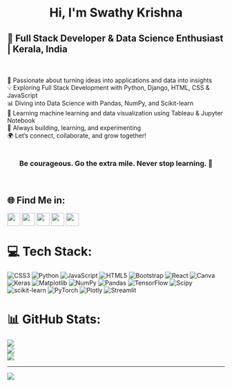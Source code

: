 <h1 align="center"> Hi, I'm Swathy Krishna </h1>
<h2><strong>🚀 Full Stack Developer & Data Science Enthusiast | Kerala, India</strong></h2>



<br><br>🧠 Passionate about turning ideas into applications and data into insights<br>💡 Exploring Full Stack Development with Python, Django, HTML, CSS & JavaScript<br>📊 Diving into Data Science with Pandas, NumPy, and Scikit-learn<br>📌 Learning machine learning and data visualization using Tableau & Jupyter Notebook<br>🔧 Always building, learning, and experimenting<br>🌍 Let’s connect, collaborate, and grow together!<br><br>
<h3 align="center">Be courageous. Go the extra mile. Never stop learning. 🤍</h3>
<br>


## 🌐 Find Me in:

<a href="mailto:swathykrishnamany01@gmail.com" target="blank"><img align="center" src="https://github.com/user-attachments/assets/f69f9436-6253-4ba1-a39c-4f9113b60b66" height="30" /></a>
<a href="https://www.linkedin.com/in/swathy-krishna-/" target="blank"><img align="center" src="https://img.icons8.com/?size=512&id=13930&format=png" height="30" /></a>
<a href="https://www.youtube.com/@swathykrishna8267" target="blank"><img align="center" src="https://img.icons8.com/?size=512&id=19318&format=png" height="30" /></a>
<a href="https://discord.com/channels/@me" target="blank"><img align="center" src="https://img.icons8.com/?size=512&id=30998&format=png" height="30" /></a>
<a href="https://stackoverflow.com/users/30648907/swathy-krishna" target="blank"><img align="center" src="https://img.icons8.com/?size=512&id=13955&format=png" height="30" /></a>


# 💻 Tech Stack:
![CSS3](https://img.shields.io/badge/css3-%231572B6.svg?style=for-the-badge&logo=css3&logoColor=white) ![Python](https://img.shields.io/badge/python-3670A0?style=for-the-badge&logo=python&logoColor=ffdd54) ![JavaScript](https://img.shields.io/badge/javascript-%23323330.svg?style=for-the-badge&logo=javascript&logoColor=%23F7DF1E) ![HTML5](https://img.shields.io/badge/html5-%23E34F26.svg?style=for-the-badge&logo=html5&logoColor=white) ![Bootstrap](https://img.shields.io/badge/bootstrap-%238511FA.svg?style=for-the-badge&logo=bootstrap&logoColor=white) ![React](https://img.shields.io/badge/react-%2320232a.svg?style=for-the-badge&logo=react&logoColor=%2361DAFB) ![Canva](https://img.shields.io/badge/Canva-%2300C4CC.svg?style=for-the-badge&logo=Canva&logoColor=white) ![Keras](https://img.shields.io/badge/Keras-%23D00000.svg?style=for-the-badge&logo=Keras&logoColor=white) ![Matplotlib](https://img.shields.io/badge/Matplotlib-%23ffffff.svg?style=for-the-badge&logo=Matplotlib&logoColor=black) ![NumPy](https://img.shields.io/badge/numpy-%23013243.svg?style=for-the-badge&logo=numpy&logoColor=white) ![Pandas](https://img.shields.io/badge/pandas-%23150458.svg?style=for-the-badge&logo=pandas&logoColor=white) ![TensorFlow](https://img.shields.io/badge/TensorFlow-%23FF6F00.svg?style=for-the-badge&logo=TensorFlow&logoColor=white) ![Scipy](https://img.shields.io/badge/SciPy-%230C55A5.svg?style=for-the-badge&logo=scipy&logoColor=%white) ![scikit-learn](https://img.shields.io/badge/scikit--learn-%23F7931E.svg?style=for-the-badge&logo=scikit-learn&logoColor=white) ![PyTorch](https://img.shields.io/badge/PyTorch-%23EE4C2C.svg?style=for-the-badge&logo=PyTorch&logoColor=white) ![Plotly](https://img.shields.io/badge/Plotly-%233F4F75.svg?style=for-the-badge&logo=plotly&logoColor=white) ![Streamlit](https://img.shields.io/badge/Streamlit-%23FE4B4B.svg?style=for-the-badge&logo=streamlit&logoColor=white)

# 📊 GitHub Stats:
![](https://github-readme-stats.vercel.app/api?username=SwathyKrishna02&theme=dark&hide_border=false&include_all_commits=false&count_private=true)<br/>
![](https://nirzak-streak-stats.vercel.app/?user=SwathyKrishna02&theme=dark&hide_border=false)<br/>
![](https://github-readme-stats.vercel.app/api/top-langs/?username=SwathyKrishna02&theme=dark&hide_border=false&include_all_commits=false&count_private=true&layout=compact)

---
[![](https://visitcount.itsvg.in/api?id=SwathyKrishna02&icon=5&color=5)](https://visitcount.itsvg.in)

<!-- Proudly created with GPRM ( https://gprm.itsvg.in ) -->
